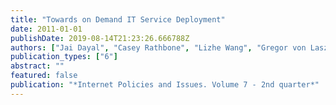 ```yaml
---
title: "Towards on Demand IT Service Deployment"
date: 2011-01-01
publishDate: 2019-08-14T21:23:26.666788Z
authors: ["Jai Dayal", "Casey Rathbone", "Lizhe Wang", "Gregor von Laszewski"]
publication_types: ["6"]
abstract: ""
featured: false
publication: "*Internet Policies and Issues. Volume 7 - 2nd quarter*"
---
```


